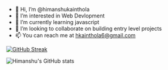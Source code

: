 - 👋 Hi, I’m @himanshukainthola
- 👀 I’m interested in Web Devlopment
- 🌱 I’m currently learning javascript
- 💞️ I’m looking to collaborate on building entry level projects
- 📫 You can reach me at hkainthola6@gmail.com



[![GitHub Streak](https://streak-stats.demolab.com?user=himanshukainthola&theme=tokyonight&border_radius=10&border=6D9CEB&ring=3B30EB&fire=EB350A)](https://git.io/streak-stats)

![Himanshu's GitHub stats](https://github-readme-stats.vercel.app/api?username=himanshukainthola&show_icons=true&theme=radical)


<!---
himanshukainthola/himanshukainthola is a ✨ special ✨ repository because its `README.md` (this file) appears on your GitHub profile.
You can click the Preview link to take a look at your changes.
--->
